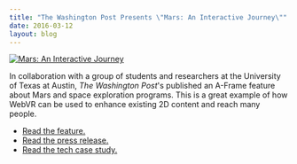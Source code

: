 ```yaml
---
title: "The Washington Post Presents \"Mars: An Interactive Journey\""
date: 2016-03-12
layout: blog
---
```


[![Mars: An Interactive Journey](/images/blog/mars.jpg)](https://www.washingtonpost.com/video/mars/public/)

In collaboration with a group of students and researchers at the University of Texas at Austin, *The Washington Post*'s published an A-Frame feature about Mars and space exploration programs. This is a great example of how WebVR can be used to enhance existing 2D content and reach many people.

- [Read the feature.](https://www.washingtonpost.com/graphics/business/mars-journey/)
- [Read the press release.](https://www.washingtonpost.com/pr/wp/2016/03/11/experience-mars-with-the-washington-posts-virtual-reality/)
- [Read the tech case study.](https://developer.washingtonpost.com/pb/blog/post/2016/03/11/vr-for-all/)

<!-- more -->
